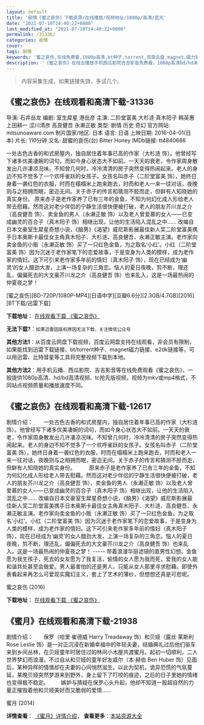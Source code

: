 ```yaml
---
layout: default
title: '剧情《蜜之哀伤》下载资源/在线播放/视频地址/1080p/高清/蓝光'
date: "2021-07-10T14:40:22+0800"
last_modified_at: "2021-07-10T14:40:22+0800"
permalink: /31336/
categories: 剧情
cover:
tags: 剧情
keywords: '蜜之哀伤,在线免费看,1080p高清,bt种子,torrent,百度云盘,magnet,磁力链,迅雷下载资源'
description: '《蜜之哀伤》在线云播放手机西瓜影院吉吉影音免费看，1080p高清bd/hd未删减完整版和tc抢先枪版，mkv/mp4格式，附带bt/torrent种子、magnet/磁力链、百度云盘、网盘资源迅雷下载链接'
---
```


>内容采集生成，如果链接失效，多试几个。


## 《蜜之哀伤》在线观看和高清下载-31336

导演: 石井岳龙 编剧: 室生犀星 港岳彦 主演: 二阶堂富美 大杉涟 真木阳子 韩英惠 上田耕一 涩川清彦 高良健吾 永濑正敏 类型: 剧情 历史 奇幻 官方网站: mitsunoaware.com 制片国家/地区: 日本 语言: 日语 上映日期: 2016-04-01(日本) 片长: 110分钟 又名: 甜蜜的哀伤(台) Bitter Honey IMDb链接: tt4840686

一处古色古香的和式房屋内，独自居住着年事已高的作家（大杉涟 饰）。他曾经写下诸多优美凄婉的词句，而如今身心状态大不如前。一天天的衰老，令作家周身散发出几许凄凉况味。不知曾几何时，冷冷清清的房子突然变得热闹起来。老人的身边不知不觉多了一个欢呼雀跃的女孩子。女孩名叫赤子（二阶堂富美 饰），她终日身着一袭红色的衣服，时而在榻榻米上跑来跑去，时而和老人一来一往对话，夜晚则与之相拥而眠，密迩无间。关于赤子的传言和猜测不胫而走，但鲜有人知晓她的真实身份。 原来赤子是老作家养了已有三年的金鱼，不知为何幻化成人形给老人带去慰藉。然而这对老少伴侣的宁静生活很快便被打破，老人的朋友芥川龙之介（高良健吾 饰）、卖金鱼的男人（永濑正敏 饰）以及老人曾爱慕的女人——已变成幽灵的百合子（真木阳子 饰）相继出现，让他的生活陷入混乱之中…… 改编自日本文豪室生犀星奇想小说，《脑男》《渴望》威尼斯影展最佳新人奖二阶堂富美携手日本奥斯卡最佳女主角真木阳子、大杉涟、高良健吾、永濑正敏主演。老作家向卖金鱼的小贩（永濑正敏 饰）买了一只红色金鱼，为之取名‘小红’。小红（二阶堂富美 饰）因为沉迷于老作家笔下的恋爱故事，于是变身为人类的模样，成为老作家的情妇。这下可引来老作家多年前的情妇（真木阳子 饰），现在已经成为‘幽灵’的女人醋劲大发，上演一场复杂的三角恋。恼人的夏日夜晚，剪不断，理还乱，偏偏死去的大文豪芥川龙之介（高良健吾 饰）也来乱入，这是一场最热闹的仲夏夜之梦！


[蜜之哀伤][BD-720P/1080P-MP4][日语中字][豆瓣6.6分][2.3GB/4.7GB][2016][BT下载/迅雷下载]

**下载地址**： [在线观看下载 《蜜之哀伤》](https://www.btdx8.com/torrent/bitter_honey_2016.html) 


**无法下载?**：`如果迅雷因版权原因无法下载，关注微信公众号 `

**其他方法1**：从百度云网盘下载视频，百度云网盘支持在线观看，非会员有限制，如果能找到迅雷下载链接、bt/torrent种子、magnet磁力链接、e2dk链接等，可以用迅雷、比特彗星等工具将完整视频下载到本地。

**其他方法2**：用手机云播、西瓜影院、吉吉影音等在线免费观看《蜜之哀伤》，一般提供1080p高清、hd/bd高清视频、tc抢先版视频，视频为mkv或mp4格式，不同站点视频质量和播放速度不同。


## 《蜜之哀伤》在线观看和高清下载-12617

剧情介绍：　　一处古色古香的和式房屋内，独自居住着年事已高的作家（大杉涟 饰）。他曾经写下诸多优美凄婉的词句，而如今身心状态大不如前。一天天的衰老，令作家周身散发出几许凄凉况味。不知曾几何时，冷冷清清的房子突然变得热闹起来。老人的身边不知不觉多了一个欢呼雀跃的女孩子。女孩名叫赤子（二阶堂富美 饰），她终日身着一袭红色的衣服，时而在榻榻米上跑来跑去，时而和老人一来一往对话，夜晚则与之相拥而眠，密迩无间。关于赤子的传言和猜测不胫而走，但鲜有人知晓她的真实身份。  　　原来赤子是老作家养了已有三年的金鱼，不知为何幻化成人形给老人带去慰藉。然而这对老少伴侣的宁静生活很快便被打破，老人的朋友芥川龙之介（高良健吾 饰）、卖金鱼的男人（永濑正敏 饰）以及老人曾爱慕的女人——已变成幽灵的百合子（真木阳子 饰）相继出现，让他的生活陷入混乱之中…… 改编自日本文豪室生犀星奇想小说，《脑男》《渴望》威尼斯影展最佳新人奖二阶堂富美携手日本奥斯卡最佳女主角真木阳子、大杉涟、高良健吾、永濑正敏主演。老作家向卖金鱼的小贩（永濑正敏 饰）买了一只红色金鱼，为之取名‘小红’。小红（二阶堂富美 饰）因为沉迷于老作家笔下的恋爱故事，于是变身为人类的模样，成为老作家的情妇。这下可引来老作家多年前的情妇（真木阳子 饰），现在已经成为‘幽灵’的女人醋劲大发，上演一场复杂的三角恋。恼人的夏日夜晚，剪不断，理还乱，偏偏死去的大文豪芥川龙之介（高良健吾 饰）也来乱入，这是一场最热闹的仲夏夜之梦！  ----- 带着浪漫华丽滤镜的直男性幻想。金鱼愿为我生孩子，死去的女友愿为了我复活，偷情的女人愿为我而死，爱我的女人能和谐共处甚至会做爱。男人最害怕的还是男人，只能从女人那里寻求慰藉。即使外表看起来再怎么可爱现实魔幻主义，套上了艺术的薄纱，但想想还真是可悲呢。


蜜之哀伤 (2016)

**下载地址**： [在线观看下载 《蜜之哀伤》](https://www.btbtdy.me/btdy/dy6725.html) 


## 《蜜月》在线观看和高清下载-21938

剧情介绍：　　保罗（哈里·崔德威 Harry Treadaway 饰）和贝娅（露丝·莱斯利 Rose Leslie 饰）是一对正沉浸在新婚幸福中的年轻夫妻，结婚典礼过后他们驱车来到乡间丛林，在贝娅童年时居住过的林间小木屋共渡蜜月。起初一切顺利，二人世界梦幻而浪漫。不过自从和贝娅的童年好友威尔（本·赫伯 Ben Huber 饰）见面后，某种异样的情愫却在夫妻的心间悄然滋生。以此为契机，诡异恐慌的气氛蔓延，某晚贝娅突然梦游来到野外，身上留下了叮咬的痕迹，之后的日子里她的情绪也变得极不稳定。   　　嫉妒与猜疑在保罗心头升起，他却不知道一股超自然的力量正摧毁着他和贝娅美好而又脆弱的爱情……


蜜月 (2014)

**详情查看**： [《蜜月》详情介绍](/movie/21938/)， **查看更多**：[本站资源大全](/movie/t/all/)

